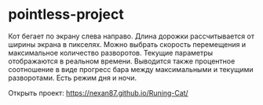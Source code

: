 # pointless-project

Кот бегает по экрану слева направо.
Длина дорожки рассчитывается от ширины экрана в пикселях.
Можно выбрать скорость перемещения и максимальное количество разворотов.
Текущие параметры отображаются в реальном времени.
Выводится также процентное соотношение в виде прогресс бара между максимальными и текущими разворотами.
Есть режим дня и ночи.

Открыть проект:
https://nexan87.github.io/Runing-Cat/
